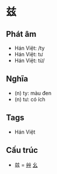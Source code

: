 # 兹

## Phát âm
* Hán Việt: /ty
* Hán Việt: tư
* Hán Việt: từ/

## Nghĩa
* (n) ty: màu đen
* (n) tư: có ích

## Tags
* Hán Việt

## Cấu trúc
* 兹 = [艸](艸.md) [幺](幺.md)

<script>window.HANZI_FIELD='兹';</script>